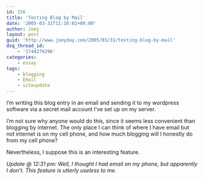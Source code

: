 ```yaml
---
id: 156
title: 'Testing Blog by Mail'
date: '2005-03-31T11:16:01+00:00'
author: Joey
layout: post
guid: 'http://www.joeyday.com/2005/03/31/testing-blog-by-mail'
dsq_thread_id:
    - '1744279296'
categories:
    - essay
tags:
    - blogging
    - Email
    - siteupdate
---
```


I’m writing this blog entry in an email and sending it to my wordpress software via a secret mail account I’ve set up on my server.

I’m not sure why anyone would do this, since it seems less convenient than blogging by internet. The only place I can think of where I have email but not internet is on my cell phone, and how much blogging will I honestly do from my cell phone?

Nevertheless, I suppose this is an interesting feature.

*Update @ 12:31 pm: Well, I thought I had email on my phone, but apparently I don’t. This feature is utterly useless to me.*